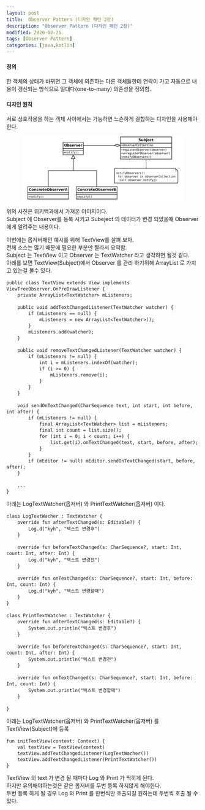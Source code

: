 ```yaml
---
layout: post
title:  Observer Pattern (디자인 패턴 2장)
description: "Observer Pattern (디자인 패턴 2장)"
modified: 2020-03-25
tags: [Observer Pattern]
categories: [java,kotlin]
---
```


#### 정의  
한 객체의 상태가 바뀌면 그 객체에 의존하는 다른 객체들한테 연락이 가고 자동으로 내용이 갱신되는 방식으로 일대다(one-to-many) 의존성을 정의함.

#### 디자인 원칙  
서로 상호작용을 하는 객체 사이에서는 가능하면 느슨하게 결합하는 디자인을 사용해야 한다.

<figure>
	<img src="/images/2020-03-25-android-observer-pattern.png" alt="">
</figure>

위의 사진은 위키백과에서 가져온 이미지이다.  
Subject 에 Observer를 등록 시키고 Subeject 의 데이터가 변경 되었을때 Observer 에게 알려주는 내용이다.  

이번에는 옵저버패턴 예시를 위해 TextView를 살펴 보자.  
전체 소스는 많기 때문에 필요한 부분만 짤라서 요약함.  
Subject 는 TextView 이고 Observer 는 TextWatcher 라고 생각하면 될것 같다.  
아래를 보면 TextView(Subject)에서 Observer 를 관리 하기위해 ArrayList<TextWatcher> 로 가지고 있는걸 볼수 있다.  

```
public class TextView extends View implements ViewTreeObserver.OnPreDrawListener {
    private ArrayList<TextWatcher> mListeners;

    public void addTextChangedListener(TextWatcher watcher) {
        if (mListeners == null) {
            mListeners = new ArrayList<TextWatcher>();
        }
        mListeners.add(watcher);
    }

    public void removeTextChangedListener(TextWatcher watcher) {
        if (mListeners != null) {
            int i = mListeners.indexOf(watcher);
            if (i >= 0) {
                mListeners.remove(i);
            }
        }
    }

    void sendOnTextChanged(CharSequence text, int start, int before, int after) {
        if (mListeners != null) {
            final ArrayList<TextWatcher> list = mListeners;
            final int count = list.size();
            for (int i = 0; i < count; i++) {
                list.get(i).onTextChanged(text, start, before, after);
            }
        }
        if (mEditor != null) mEditor.sendOnTextChanged(start, before, after);
    }

    ...
}
```

아래는 LogTextWatcher(옵저버) 와 PrintTextWatcher(옵저버) 이다.
```
class LogTextWacher : TextWatcher {
    override fun afterTextChanged(s: Editable?) {
        Log.d("kyh", "텍스트 변경후")
    }

    override fun beforeTextChanged(s: CharSequence?, start: Int, count: Int, after: Int) {
        Log.d("kyh", "텍스트 변경전")
    }

    override fun onTextChanged(s: CharSequence?, start: Int, before: Int, count: Int) {
        Log.d("kyh", "텍스트 변경할때")
    }
}

class PrintTextWatcher : TextWatcher {
    override fun afterTextChanged(s: Editable?) {
        System.out.println("텍스트 변경후")
    }

    override fun beforeTextChanged(s: CharSequence?, start: Int, count: Int, after: Int) {
        System.out.println("텍스트 변경전")
    }

    override fun onTextChanged(s: CharSequence?, start: Int, before: Int, count: Int) {
        System.out.println("텍스트 변경할때")
    }

}
```

아래는 LogTextWatcher(옵저버) 와 PrintTextWatcher(옵저버) 를 TextView(Subject)에 등록
```
fun initTextView(context: Context) {
    val textView = TextView(context)
    textView.addTextChangedListener(LogTextWacher())
    textView.addTextChangedListener(PrintTextWatcher())
}
```

TextView 의 text 가 변경 될 때마다 Log 와 Print 가 찍히게 된다.  
하지만 유의해야하는것은 같은 옵저버를 두번 등록 하지않게 해야한다.  
두번 등록 하게 될 경우 Log 와 Print 를 한번씩만 호출되길 원하는데 두번씩 호출 될 수 있다.